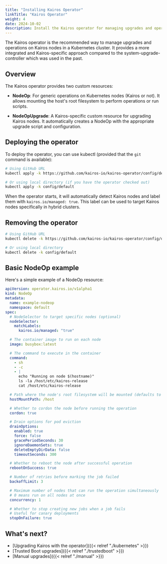 ```yaml
---
title: "Installing Kairos Operator"
linkTitle: "Kairos Operator"
weight: 4
date: 2024-10-02
description: Install the Kairos operator for managing upgrades and operations
---
```


The Kairos operator is the recommended way to manage upgrades and operations on Kairos nodes in a Kubernetes cluster. It provides a more integrated and Kairos-specific approach compared to the system-upgrade-controller which was used in the past.

## Overview

The Kairos operator provides two custom resources:

- **NodeOp**: For generic operations on Kubernetes nodes (Kairos or not). It allows mounting the host's root filesystem to perform operations or run scripts.

- **NodeOpUpgrade**: A Kairos-specific custom resource for upgrading Kairos nodes. It automatically creates a NodeOp with the appropriate upgrade script and configuration.

## Deploying the operator

To deploy the operator, you can use kubectl (provided that the `git` command is available):

```bash
# Using GitHub URL
kubectl apply -k https://github.com/kairos-io/kairos-operator/config/default

# Or using local directory (if you have the operator checked out)
kubectl apply -k config/default
```

When the operator starts, it will automatically detect Kairos nodes and label them with `kairos.io/managed: true`. This label can be used to target Kairos nodes specifically in hybrid clusters.

## Removing the operator

```bash
# Using GitHub URL
kubectl delete -k https://github.com/kairos-io/kairos-operator/config/default

# Or using local directory
kubectl delete -k config/default
```

## Basic NodeOp example

Here's a simple example of a NodeOp resource:

```yaml
apiVersion: operator.kairos.io/v1alpha1
kind: NodeOp
metadata:
  name: example-nodeop
  namespace: default
spec:
  # NodeSelector to target specific nodes (optional)
  nodeSelector:
    matchLabels:
      kairos.io/managed: "true"

  # The container image to run on each node
  image: busybox:latest

  # The command to execute in the container
  command:
    - sh
    - -c
    - |
      echo "Running on node $(hostname)"
      ls -la /host/etc/kairos-release
      cat /host/etc/kairos-release

  # Path where the node's root filesystem will be mounted (defaults to /host)
  hostMountPath: /host

  # Whether to cordon the node before running the operation
  cordon: true

  # Drain options for pod eviction
  drainOptions:
    enabled: true
    force: false
    gracePeriodSeconds: 30
    ignoreDaemonSets: true
    deleteEmptyDirData: false
    timeoutSeconds: 300

  # Whether to reboot the node after successful operation
  rebootOnSuccess: true

  # Number of retries before marking the job failed
  backoffLimit: 3

  # Maximum number of nodes that can run the operation simultaneously
  # 0 means run on all nodes at once
  concurrency: 1

  # Whether to stop creating new jobs when a job fails
  # Useful for canary deployments
  stopOnFailure: true
```

## What's next?

- [Upgrading Kairos with the operator]({{< relref "./kubernetes" >}})
- [Trusted Boot upgrades]({{< relref "./trustedboot" >}})
- [Manual upgrades]({{< relref "./manual" >}})
